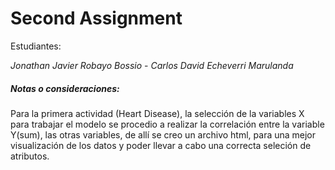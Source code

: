 # Second Assignment

Estudiantes:

*Jonathan Javier Robayo Bossio* - 
*Carlos David Echeverri Marulanda*

##### Notas o consideraciones:

Para la primera actividad (Heart Disease), la selección de la variables X para trabajar el modelo se procedio a realizar la correlación entre la variable Y(sum), las otras variables, de allí se creo un archivo html, para una mejor visualización de los datos y poder llevar a cabo una correcta seleción de atributos. 